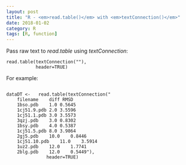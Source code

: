 ```yaml
---
layout: post
title: "R - <em>read.table()</em> with <em>textConnection()</em>"
date: 2018-01-02
category: R
tags: [R, function]
---
```


Pass raw text to <em>read.table</em> using <em>textConnection</em>:

```
read.table(textConnection(""),
           header=TRUE)

```

For example: 

```

dataDT <-	read.table(textConnection("
	filename    diff RMSD
	1bso.pdb    1.0 0.5645
	1cj51.9.pdb 2.0 3.5596
	1cj51.1.pdb 3.0 3.5573
	3qzj.pdb    3.0 0.8302
	1bsy.pdb    4.0 0.5387
	1cj51.5.pdb 8.0 3.9864
	2gj5.pdb    10.0    0.8446
	1cj51.10.pdb    11.0    3.5914
	1uz2.pdb    12.0    1.7741
	2blg.pdb    12.0    0.5449"),
		       header=TRUE)

```
